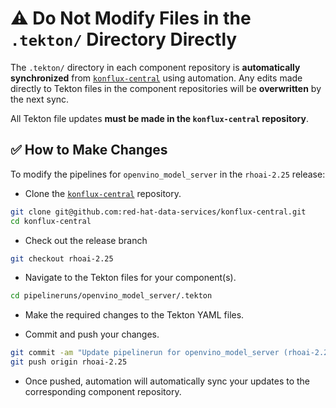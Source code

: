 # ⚠️ Do Not Modify Files in the `.tekton/` Directory Directly

The `.tekton/` directory in each component repository is **automatically synchronized** from [`konflux-central`](https://github.com/red-hat-data-services/konflux-central) using automation. Any edits made directly to Tekton files in the component repositories will be **overwritten** by the next sync.

All Tekton file updates **must be made in the `konflux-central` repository**.

## ✅ How to Make Changes

To modify the pipelines for `openvino_model_server` in the `rhoai-2.25` release:

- Clone the [`konflux-central`](https://github.com/red-hat-data-services/konflux-central) repository.

```bash
git clone git@github.com:red-hat-data-services/konflux-central.git
cd konflux-central
```

- Check out the release branch

```bash
git checkout rhoai-2.25
```

- Navigate to the Tekton files for your component(s).

```bash
cd pipelineruns/openvino_model_server/.tekton
```

- Make the required changes to the Tekton YAML files.

- Commit and push your changes.

```bash
git commit -am "Update pipelinerun for openvino_model_server (rhoai-2.25)"
git push origin rhoai-2.25
```

- Once pushed, automation will automatically sync your updates to the corresponding component repository.
